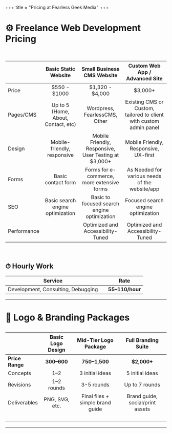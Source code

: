 +++
title = "Pricing at Fearless Geek Media"
+++

# ⚙️ Freelance Web Development Pricing

<br />

| <br />        | <b>Basic Static Website</b>             | <b>Small Business CMS Website</b>               | <b>Custom Web App / Advanced Site</b>                                  |
| :------------ | :---------------------------------: | :-----------------------------------------: | :----------------------------------------------------------------: |
| Price         | $550 - $1000                        | $1,320 - $4,000                             | \$3,000+                                                           |
| Pages/CMS     | Up to 5 (Home, About, Contact, etc) | Wordpress, FearlessCMS, Other               | Existing CMS or Custom, tailored to client with custom admin panel |
| Design        | Mobile-friendly, responsive         | Mobile Friendly, Responsive, User Testing at $3,000+   | Mobile Friendly, Responsive, UX-first                              |
| Forms         | Basic contact form                  | Forms for e-commerce, more extensive forms  | As Needed for various needs of the website/app                     |
| SEO           | Basic search engine optimization    | Basic to focused search engine optimization | Focused search engine optimization                                 |
| Performance   | <br />                              | Optimized and Accessibility-Tuned           | Optimized and Accessibility-Tuned                                  |

<br />

## ⏱ Hourly Work

| Service                            |       | Rate              |
| ---------------------------------- | :---- | ----------------- |
| Development, Consulting, Debugging |       | **$55–$110/hour** |

***

# 🎨 Logo & Branding Packages

##

| <br />          | <b>Basic Logo Design</b> | <b>Mid-Tier Logo Package</b>         | <b>Full Branding Suite</b>           |
| --------------- | :------------------: | :------------------------------: | :------------------------------: |
| **Price Range** | **$300–$600**        | **$750–$1,500**                  | **\$2,000+**                     |
| Concepts        | 1–2                  | 3 initial ideas                  | 5 initial ideas                  |
| Revisions       | 1–2 rounds           | 3-5 rounds                       | Up to 7 rounds                   |
| Deliverables    | PNG, SVG, etc.       | Final files + simple brand guide | Brand guide, social/print assets |
| <br />          | <br />               | <br />                           | <br />                           |

***

##

##

<br />
